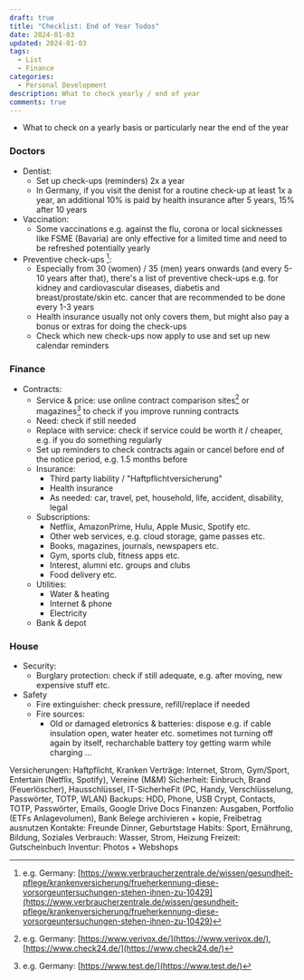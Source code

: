 ```yaml
---
draft: true
title: "Checklist: End of Year Todos"
date: 2024-01-03
updated: 2024-01-03
tags: 
  - List
  - Finance
categories:
  - Personal Development
description: What to check yearly / end of year
comments: true
---
```


- What to check on a yearly basis or particularly near the end of the year

<!--more-->

### Doctors

- Dentist:
  - Set up check-ups (reminders) 2x a year 
  - In Germany, if you visit the denist for a routine check-up at least 1x a year, an additional 10% is paid by health insurance after 5 years, 15% after 10 years
- Vaccination:
  - Some vaccinations e.g. against the flu, corona or local sicknesses like FSME (Bavaria) are only effective for a limited time and need to be refreshed potentially yearly
- Preventive check-ups [^preventive]:
  - Especially from 30 (women) / 35 (men) years onwards (and every 5-10 years after that), there's a list of preventive check-ups e.g. for kidney and cardiovascular diseases, diabetis and breast/prostate/skin etc. cancer that are recommended to be done every 1-3 years
  - Health insurance usually not only covers them, but might also pay a bonus or extras for doing the check-ups
  - Check which new check-ups now apply to use and set up new calendar reminders

[^preventive]: e.g. Germany: [https://www.verbraucherzentrale.de/wissen/gesundheit-pflege/krankenversicherung/frueherkennung-diese-vorsorgeuntersuchungen-stehen-ihnen-zu-10429](https://www.verbraucherzentrale.de/wissen/gesundheit-pflege/krankenversicherung/frueherkennung-diese-vorsorgeuntersuchungen-stehen-ihnen-zu-10429)

### Finance

- Contracts:
  - Service & price: use online contract comparison sites[^contractsW] or magazines[^contractsM] to check if you improve running contracts
  - Need: check if still needed
  - Replace with service: check if service could be worth it / cheaper, e.g. if you do something regularly
  - Set up reminders to check contracts again or cancel before end of the notice period, e.g. 1.5 months before
  - Insurance:
    - Third party liability / "Haftpflichtversicherung"
    - Health insurance
    - As needed: car, travel, pet, household, life, accident, disability, legal 
  - Subscriptions:
    - Netflix, AmazonPrime, Hulu, Apple Music, Spotify etc.
    - Other web services, e.g. cloud storage, game passes etc.
    - Books, magazines, journals, newspapers etc.
    - Gym, sports club, fitness apps etc.
    - Interest, alumni etc. groups and clubs
    - Food delivery etc.
  - Utilities:
    - Water & heating
    - Internet & phone
    - Electricity
  - Bank & depot

[^contractsW]: e.g. Germany: [https://www.verivox.de/](https://www.verivox.de/), [https://www.check24.de/](https://www.check24.de/) 
[^contractsM]: e.g. Germany: [https://www.test.de/](https://www.test.de/)

### House

- Security:
  - Burglary protection: check if still adequate, e.g. after moving, new expensive stuff etc.
- Safety
  - Fire extinguisher: check pressure, refill/replace if needed
  - Fire sources:
    - Old or damaged eletronics & batteries: dispose e.g. if cable insulation open, water heater etc. sometimes not turning off again by itself, recharchable battery toy getting warm while charging ...

Versicherungen: Haftpflicht, Kranken
Verträge: Internet, Strom, Gym/Sport, Entertain (Netflix, Spotify), Vereine (M&M)
Sicherheit: Einbruch, Brand (Feuerlöscher), Hausschlüssel, IT-SicherheFit (PC, Handy, Verschlüsselung, Passwörter, TOTP, WLAN)
Backups: HDD, Phone, USB Crypt, Contacts, TOTP, Passwörter, Emails, Google Drive Docs
Finanzen: Ausgaben, Portfolio (ETFs Anlagevolumen), Bank Belege archivieren + kopie, Freibetrag ausnutzen
Kontakte: Freunde Dinner, Geburtstage
Habits: Sport, Ernährung, Bildung, Soziales
Verbrauch: Wasser, Strom, Heizung
Freizeit: Gutscheinbuch
Inventur: Photos + Webshops

